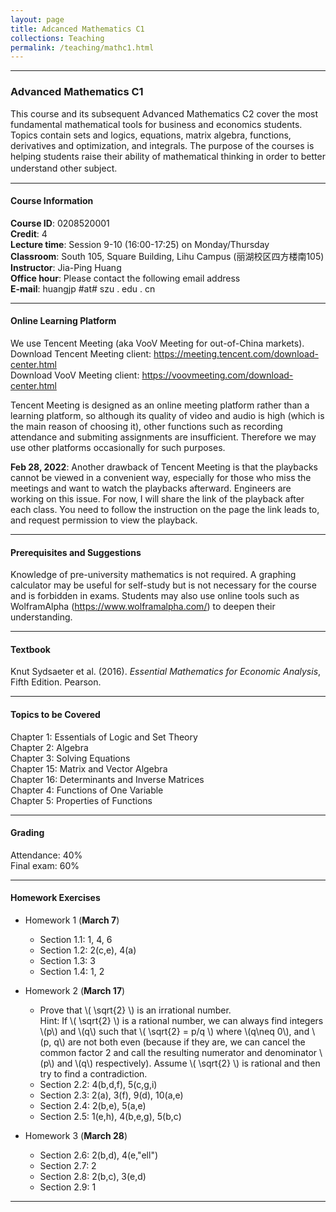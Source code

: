 ```yaml
---
layout: page
title: Adcanced Mathematics C1
collections: Teaching
permalink: /teaching/mathc1.html
---
```


---
### Advanced Mathematics C1

This course and its subsequent Advanced Mathematics C2 cover the most fundamental mathematical tools for business and economics students. Topics contain sets and logics, equations, matrix algebra, functions, derivatives and optimization, and integrals. The purpose of the courses is helping students raise their ability of mathematical thinking in order to better understand other subject.  　

---
#### Course Information

**Course ID**: 0208520001   
**Credit**: 4    
**Lecture time**: Session 9-10 (16:00-17:25) on Monday/Thursday    
**Classroom**: South 105, Square Building, Lihu Campus (丽湖校区四方楼南105)   
**Instructor**: Jia-Ping Huang   
**Office hour**: Please contact the following email address   
**E-mail**: huangjp #at# szu . edu . cn

---
#### Online Learning Platform

We use Tencent Meeting (aka VooV Meeting for out-of-China markets).    
Download Tencent Meeting client: <https://meeting.tencent.com/download-center.html>   
Download VooV Meeting client: <https://voovmeeting.com/download-center.html>    

Tencent Meeting is designed as an online meeting platform rather than a learning platform, so although its quality of video and audio is high (which is the main reason of choosing it), other functions such as recording attendance and submiting assignments are insufficient. Therefore we may use other platforms occasionally for such purposes.

**Feb 28, 2022**: Another drawback of Tencent Meeting is that the playbacks cannot be viewed in a convenient way, especially for those who miss the meetings and want to watch the playbacks afterward. Engineers are working on this issue. For now, I will share the link of the playback after each class. You need to follow the instruction on the page the link leads to, and request permission to view the playback.     

---
#### Prerequisites and Suggestions

Knowledge of pre-university mathematics is not required. A graphing calculator may be useful for self-study but is not necessary for the course and is forbidden in exams. Students may also use online tools such as WolframAlpha (<https://www.wolframalpha.com/>) to deepen their understanding.

---
#### Textbook

Knut Sydsaeter et al. (2016). *Essential Mathematics for Economic Analysis*, Fifth Edition. Pearson.   


---
#### Topics to be Covered

Chapter 1: Essentials of Logic and Set Theory   
Chapter 2: Algebra   
Chapter 3: Solving Equations   
Chapter 15: Matrix and Vector Algebra    
Chapter 16: Determinants and Inverse Matrices   
Chapter 4: Functions of One Variable    
Chapter 5: Properties of Functions  

---
#### Grading

Attendance: 40%     
Final exam: 60%   


---
#### Homework Exercises   

* Homework 1 (**March 7**)   
  - Section 1.1: 1, 4, 6
  - Section 1.2: 2(c,e), 4(a)
  - Section 1.3: 3
  - Section 1.4: 1, 2   

* Homework 2 (**March 17**)   
  - Prove that \\( \sqrt{2} \\) is an irrational number.   
    Hint: If \\( \sqrt{2} \\) is a rational number, we can always find integers \\(p\\) and \\(q\\) such that \\( \sqrt{2} = p/q \\) where \\(q\neq 0\\), and \\(p, q\\) are not both even (because if they are, we can cancel the common factor 2 and call the resulting numerator and denominator \\(p\\) and \\(q\\) respectively). Assume \\( \sqrt{2} \\) is rational and then try to find a contradiction.
  - Section 2.2: 4(b,d,f), 5(c,g,i)
  - Section 2.3: 2(a), 3(f), 9(d), 10(a,e)
  - Section 2.4: 2(b,e), 5(a,e)
  - Section 2.5: 1(e,h), 4(b,e,g), 5(b,c)   

* Homework 3 (**March 28**)
  - Section 2.6: 2(b,d), 4(e,"ell")   
  - Section 2.7: 2   
  - Section 2.8: 2(b,c), 3(e,d)   
  - Section 2.9: 1   


---
